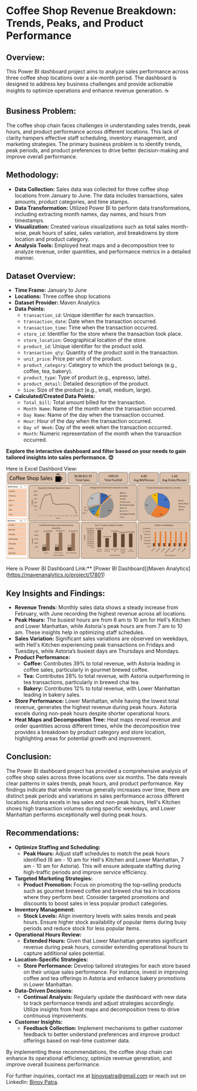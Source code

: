 # Coffee Shop Revenue Breakdown: Trends, Peaks, and Product Performance

## Overview:
This Power BI dashboard project aims to analyze sales performance across three coffee shop locations over a six-month period. The dashboard is designed to address key business challenges and provide actionable insights to optimize operations and enhance revenue generation. ☕

## Business Problem:
The coffee shop chain faces challenges in understanding sales trends, peak hours, and product performance across different locations. This lack of clarity hampers effective staff scheduling, inventory management, and marketing strategies. The primary business problem is to identify trends, peak periods, and product preferences to drive better decision-making and improve overall performance.

## Methodology:
- **Data Collection:** Sales data was collected for three coffee shop locations from January to June. The data includes transactions, sales amounts, product categories, and time stamps.
- **Data Transformation:** Utilized Power BI to perform data transformations, including extracting month names, day names, and hours from timestamps.
- **Visualization:** Created various visualizations such as total sales month-wise, peak hours of sales, sales variation, and breakdowns by store location and product category.
- **Analysis Tools:** Employed heat maps and a decomposition tree to analyze revenue, order quantities, and performance metrics in a detailed manner.

## Dataset Overview:
- **Time Frame:** January to June
- **Locations:** Three coffee shop locations 
- **Dataset Provider:** Maven Analytics
- **Data Points:**
  - `transaction_id`: Unique identifier for each transaction.
  - `transaction_date`: Date when the transaction occurred.
  - `transaction_time`: Time when the transaction occurred.
  - `store_id`: Identifier for the store where the transaction took place.
  - `store_location`: Geographical location of the store.
  - `product_id`: Unique identifier for the product sold.
  - `transaction_qty`: Quantity of the product sold in the transaction.
  - `unit_price`: Price per unit of the product.
  - `product_category`: Category to which the product belongs (e.g., coffee, tea, bakery).
  - `product_type`: Type of product (e.g., espresso, latte).
  - `product_detail`: Detailed description of the product.
  - `Size`: Size of the product (e.g., small, medium, large).
- **Calculated/Created Data Points:**
  - `Total_bill`: Total amount billed for the transaction.
  - `Month Name`: Name of the month when the transaction occurred.
  - `Day Name`: Name of the day when the transaction occurred.
  - `Hour`: Hour of the day when the transaction occurred.
  - `Day of Week`: Day of the week when the transaction occurred.
  - `Month`: Numeric representation of the month when the transaction occurred.

**Explore the interactive dashboard and filter based on your needs to gain tailored insights into sales performance. 😊**                  

Here is Excel Dashbord View: ![Excel Dashboard](https://github.com/binoy-patra/Coffee-Shop-Revenue-Breakdown-Trends-Peaks-and-Product-Performance/blob/main/Images/Coffee%20Shop%20Sales%20Excel%20Dashboard.png)

Here is Power BI Dashboard Link:** [Power BI Dashboard](Maven Analytics](https://mavenanalytics.io/project/17801) 

## Key Insights and Findings:
- **Revenue Trends:** Monthly sales data shows a steady increase from February, with June recording the highest revenue across all locations.
- **Peak Hours:** The busiest hours are from 6 am to 10 am for Hell's Kitchen and Lower Manhattan, while Astoria's peak hours are from 7 am to 10 am. These insights help in optimizing staff schedules.
- **Sales Variation:** Significant sales variations are observed on weekdays, with Hell's Kitchen experiencing peak transactions on Fridays and Tuesdays, while Astoria’s busiest days are Thursdays and Mondays.
- **Product Performance:**
  - **Coffee:** Contributes 39% to total revenue, with Astoria leading in coffee sales, particularly in gourmet brewed coffee.
  - **Tea:** Contributes 28% to total revenue, with Astoria outperforming in tea transactions, particularly in brewed chai tea.
  - **Bakery:** Contributes 12% to total revenue, with Lower Manhattan leading in bakery sales.
- **Store Performance:** Lower Manhattan, while having the lowest total revenue, generates the highest revenue during peak hours. Astoria excels during non-peak hours despite shorter operational hours.
- **Heat Maps and Decomposition Tree:** Heat maps reveal revenue and order quantities across different times, while the decomposition tree provides a breakdown by product category and store location, highlighting areas for potential growth and improvement.

## Conclusion:
The Power BI dashboard project has provided a comprehensive analysis of coffee shop sales across three locations over six months. The data reveals clear patterns in sales trends, peak hours, and product performance. Key findings indicate that while revenue generally increases over time, there are distinct peak periods and variations in sales performance across different locations. Astoria excels in tea sales and non-peak hours, Hell's Kitchen shows high transaction volumes during specific weekdays, and Lower Manhattan performs exceptionally well during peak hours.

## Recommendations:
- **Optimize Staffing and Scheduling:**
  - **Peak Hours:** Adjust staff schedules to match the peak hours identified (6 am - 10 am for Hell's Kitchen and Lower Manhattan, 7 am - 10 am for Astoria). This will ensure adequate staffing during high-traffic periods and improve service efficiency.
- **Targeted Marketing Strategies:**
  - **Product Promotion:** Focus on promoting the top-selling products such as gourmet brewed coffee and brewed chai tea in locations where they perform best. Consider targeted promotions and discounts to boost sales in less popular product categories.
- **Inventory Management:**
  - **Stock Levels:** Align inventory levels with sales trends and peak hours. Ensure higher stock availability of popular items during busy periods and reduce stock for less popular items.
- **Operational Hours Review:**
  - **Extended Hours:** Given that Lower Manhattan generates significant revenue during peak hours, consider extending operational hours to capture additional sales potential.
- **Location-Specific Strategies:**
  - **Store Performance:** Develop tailored strategies for each store based on their unique sales performance. For instance, invest in improving coffee and tea offerings in Astoria and enhance bakery promotions in Lower Manhattan.
- **Data-Driven Decisions:**
  - **Continual Analysis:** Regularly update the dashboard with new data to track performance trends and adjust strategies accordingly. Utilize insights from heat maps and decomposition trees to drive continuous improvements.
- **Customer Insights:**
  - **Feedback Collection:** Implement mechanisms to gather customer feedback to better understand preferences and improve product offerings based on real-time customer data.

By implementing these recommendations, the coffee shop chain can enhance its operational efficiency, optimize revenue generation, and improve overall business performance.

For further inquiries, contact me at [binoypatra@gmail.com](mailto:binoypatra@gmail.com) or reach out on LinkedIn: [Binoy Patra](https://www.linkedin.com/in/binoy-patra-b9277b1b2).
